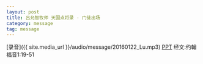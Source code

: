 ```yaml
---
layout: post
title: 吕允智牧师 天国点将录 - 门徒出场
category: message
tag: message
---
```



[录音]({{ site.media_url }}/audio/message/20160122_Lu.mp3)  [PPT]() 经文:约翰福音1:19-51
